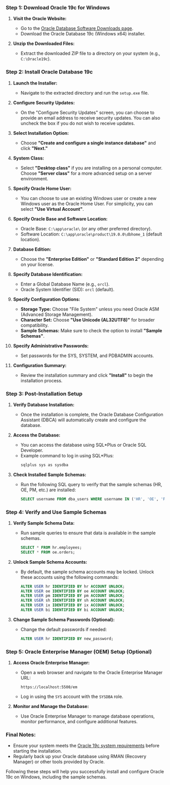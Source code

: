 ### Step 1: Download Oracle 19c for Windows

1. **Visit the Oracle Website:**
   - Go to the [Oracle Database Software Downloads page](https://www.oracle.com/database/technologies/oracle19c-windows-downloads.html).
   - Download the Oracle Database 19c (Windows x64) installer.

2. **Unzip the Downloaded Files:**
   - Extract the downloaded ZIP file to a directory on your system (e.g., `C:\Oracle19c`).

### Step 2: Install Oracle Database 19c

1. **Launch the Installer:**
   - Navigate to the extracted directory and run the `setup.exe` file.

2. **Configure Security Updates:**
   - On the "Configure Security Updates" screen, you can choose to provide an email address to receive security updates. You can also uncheck the box if you do not wish to receive updates.

3. **Select Installation Option:**
   - Choose **"Create and configure a single instance database"** and click **"Next."**

4. **System Class:**
   - Select **"Desktop class"** if you are installing on a personal computer. Choose **"Server class"** for a more advanced setup on a server environment.

5. **Specify Oracle Home User:**
   - You can choose to use an existing Windows user or create a new Windows user as the Oracle Home User. For simplicity, you can select **"Use Virtual Account"**.

6. **Specify Oracle Base and Software Location:**
   - Oracle Base: `C:\app\oracle\` (or any other preferred directory).
   - Software Location: `C:\app\oracle\product\19.0.0\dbhome_1` (default location).

7. **Database Edition:**
   - Choose the **"Enterprise Edition"** or **"Standard Edition 2"** depending on your license.

8. **Specify Database Identification:**
   - Enter a Global Database Name (e.g., `orcl`).
   - Oracle System Identifier (SID): `orcl` (default).

9. **Specify Configuration Options:**
   - **Storage Type:** Choose "File System" unless you need Oracle ASM (Advanced Storage Management).
   - **Character Set:** Choose **"Use Unicode (AL32UTF8)"** for broader compatibility.
   - **Sample Schemas:** Make sure to check the option to install **"Sample Schemas"**.

10. **Specify Administrative Passwords:**
    - Set passwords for the SYS, SYSTEM, and PDBADMIN accounts.

11. **Configuration Summary:**
    - Review the installation summary and click **"Install"** to begin the installation process.

### Step 3: Post-Installation Setup

1. **Verify Database Installation:**
   - Once the installation is complete, the Oracle Database Configuration Assistant (DBCA) will automatically create and configure the database.

2. **Access the Database:**
   - You can access the database using SQL*Plus or Oracle SQL Developer.
   - Example command to log in using SQL*Plus:
     ```bash
     sqlplus sys as sysdba
     ```

3. **Check Installed Sample Schemas:**
   - Run the following SQL query to verify that the sample schemas (HR, OE, PM, etc.) are installed:
     ```sql
     SELECT username FROM dba_users WHERE username IN ('HR', 'OE', 'PM', 'SH', 'IX', 'BI', 'SCOTT');
     ```

### Step 4: Verify and Use Sample Schemas

1. **Verify Sample Schema Data:**
   - Run sample queries to ensure that data is available in the sample schemas.
     ```sql
     SELECT * FROM hr.employees;
     SELECT * FROM oe.orders;
     ```

2. **Unlock Sample Schema Accounts:**
   - By default, the sample schema accounts may be locked. Unlock these accounts using the following commands:
     ```sql
     ALTER USER hr IDENTIFIED BY hr ACCOUNT UNLOCK;
     ALTER USER oe IDENTIFIED BY oe ACCOUNT UNLOCK;
     ALTER USER pm IDENTIFIED BY pm ACCOUNT UNLOCK;
     ALTER USER sh IDENTIFIED BY sh ACCOUNT UNLOCK;
     ALTER USER ix IDENTIFIED BY ix ACCOUNT UNLOCK;
     ALTER USER bi IDENTIFIED BY bi ACCOUNT UNLOCK;
     ```

3. **Change Sample Schema Passwords (Optional):**
   - Change the default passwords if needed:
     ```sql
     ALTER USER hr IDENTIFIED BY new_password;
     ```

### Step 5: Oracle Enterprise Manager (OEM) Setup (Optional)

1. **Access Oracle Enterprise Manager:**
   - Open a web browser and navigate to the Oracle Enterprise Manager URL:
     ```url
     https://localhost:5500/em
     ```
   - Log in using the `SYS` account with the `SYSDBA` role.

2. **Monitor and Manage the Database:**
   - Use Oracle Enterprise Manager to manage database operations, monitor performance, and configure additional features.

### Final Notes:
- Ensure your system meets the [Oracle 19c system requirements](https://docs.oracle.com/en/database/oracle/oracle-database/19/install-and-upgrade.html) before starting the installation.
- Regularly back up your Oracle database using RMAN (Recovery Manager) or other tools provided by Oracle.

Following these steps will help you successfully install and configure Oracle 19c on Windows, including the sample schemas.
